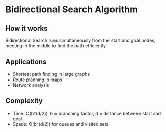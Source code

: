 # Bidirectional Search Algorithm

## How it works
Bidirectional Search runs simultaneously from the start and goal nodes, meeting in the middle to find the path efficiently.

## Applications
- Shortest path finding in large graphs
- Route planning in maps
- Network analysis

## Complexity
- Time: O(b^(d/2)), b = branching factor, d = distance between start and goal
- Space: O(b^(d/2)) for queues and visited sets
